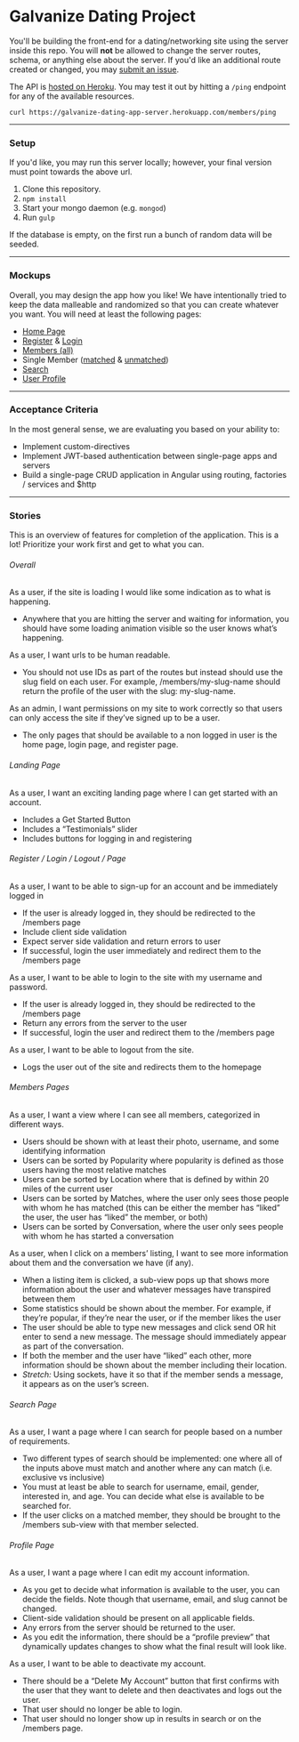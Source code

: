 # Galvanize Dating Project

You'll be building the front-end for a dating/networking site using
the server inside this repo. You will __not__ be allowed to change
the server routes, schema, or anything else about the server. If you'd
like an additional route created or changed, you may
[submit an issue](https://github.com/gSchool/gdating-server/issues).

The API is [hosted on Heroku](ttps://galvanize-dating-app-server.herokuapp.com/members).
You may test it out by hitting a `/ping` endpoint for any of the available resources.

```
curl https://galvanize-dating-app-server.herokuapp.com/members/ping
```

---

### Setup

If you'd like, you may run this server locally; however, your final
version must point towards the above url.

1. Clone this repository.
1. `npm install`
1. Start your mongo daemon (e.g. `mongod`)
1. Run `gulp`

If the database is empty, on the first run a bunch of random data will be seeded.

---

### Mockups

Overall, you may design the app how you like! We have intentionally tried to keep the data malleable and randomized so that you can create whatever you want. You will need at least the following pages:

* [Home Page](./mockups/home.png)
* [Register](./mockups/register.png) & [Login](./mockups/login.png)
* [Members (all)](./mockups/members.png)
* Single Member ([matched](./mockups/member-matched.png) & [unmatched](./mockups/member-matched.png))
* [Search](./mockups/search.png)
* [User Profile](./mockups/profile)

---

### Acceptance Criteria

In the most general sense, we are evaluating you based on your ability to:

* Implement custom-directives
* Implement JWT-based authentication between single-page apps and servers
* Build a single-page CRUD application in Angular using routing, factories / services and $http

---

### Stories

This is an overview of features for completion of the application. This is a lot! Prioritize your work first and get to what you can.

###### Overall

As a user, if the site is loading I would like some indication as to what is happening.
* Anywhere that you are hitting the server and waiting for information, you should have some loading animation visible so the user knows what’s happening.

As a user, I want urls to be human readable.
* You should not use IDs as part of the routes but instead should use the slug field on each user. For example, /members/my-slug-name should return the profile of the user with the slug: my-slug-name.

As an admin, I want permissions on my site to work correctly so that users can only access the site if they’ve signed up to be a user.
* The only pages that should be available to a non logged in user is the home page, login page, and register page.


###### Landing Page

As a user, I want an exciting landing page where I can get started with an account.
* Includes a Get Started Button
* Includes a “Testimonials” slider
* Includes buttons for logging in and registering

###### Register / Login / Logout / Page

As a user, I want to be able to sign-up for an account and be immediately logged in
* If the user is already logged in, they should be redirected to the /members page
* Include client side validation
* Expect server side validation and return errors to user
* If successful, login the user immediately and redirect them to the /members page

As a user, I want to be able to login to the site with my username and password.
* If the user is already logged in, they should be redirected to the /members page
* Return any errors from the server to the user
* If successful, login the user and redirect them to the /members page

As a user, I want to be able to logout from the site.
* Logs the user out of the site and redirects them to the homepage

###### Members Pages

As a user, I want a view where I can see all members, categorized in different ways.
* Users should be shown with at least their photo, username, and some identifying information
* Users can be sorted by Popularity where popularity is defined as those users having the most relative matches
* Users can be sorted by Location where that is defined by within 20 miles of the current user
* Users can be sorted by Matches, where the user only sees those people with whom he has matched (this can be either the member has “liked” the user, the user has “liked” the member, or both)
* Users can be sorted by Conversation, where the user only sees people with whom he has started a conversation

As a user, when I click on a members’ listing, I want to see more information about them and the conversation we have (if any).
* When a listing item is clicked, a sub-view pops up that shows more information about the user and whatever messages have transpired between them
* Some statistics should be shown about the member. For example, if they’re popular, if they’re near the user, or if the member likes the user
* The user should be able to type new messages and click send OR hit enter to send a new message. The message should immediately appear as part of the conversation.
* If both the member and the user have “liked” each other, more information should be shown about the member including their location.
* _Stretch:_ Using sockets, have it so that if the member sends a message, it appears as on the user’s screen.

###### Search Page

As a user, I want a page where I can search for people based on a number of requirements.
* Two different types of search should be implemented: one where all of the inputs above must match and another where any can match (i.e. exclusive vs inclusive)
* You must at least be able to search for username, email, gender, interested in, and age. You can decide what else is available to be searched for.
* If the user clicks on a matched member, they should be brought to the /members sub-view with that member selected.

###### Profile Page

As a user, I want a page where I can edit my account information.
* As you get to decide what information is available to the user, you can decide the fields. Note though that username, email, and slug cannot be changed.
* Client-side validation should be present on all applicable fields.
* Any errors from the server should be returned to the user.
* As you edit the information, there should be a “profile preview” that dynamically updates changes to show what the final result will look like.

As a user, I want to be able to deactivate my account.
* There should be a “Delete My Account” button that first confirms with the user that they want to delete and then deactivates and logs out the user.
* That user should no longer be able to login.
* That user should no longer show up in results in search or on the /members page.
